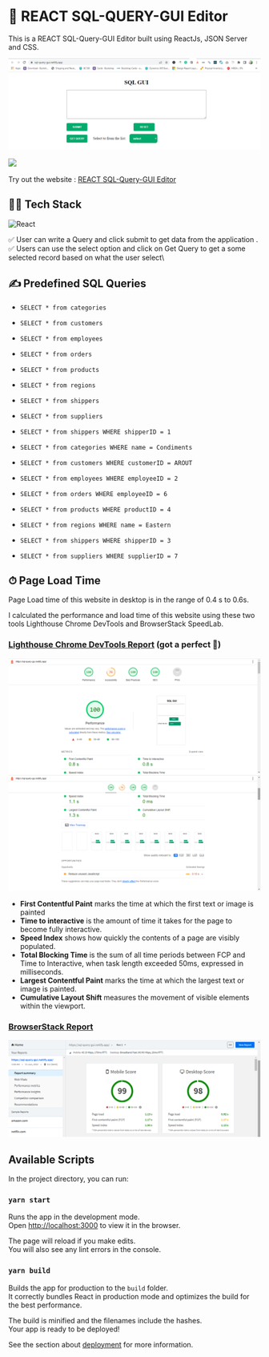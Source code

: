 # 🚀 REACT SQL-QUERY-GUI Editor

This is a REACT SQL-Query-GUI Editor built using ReactJs, JSON Server and CSS.

![Homepage](src/assets/screenshots/sql-query-gui-01.png)

<a href="https://github.com/phantware/sql-query-gui" target="_blank">
<img src="https://img.shields.io/website?url=https://www.codingspace.codes&logo=github&style=flat-square" />
</a>

Try out the website : [REACT SQL-Query-GUI Editor](https://sql-query-gui.netlify.app/)

## 👨‍🔧 Tech Stack

![React](https://img.shields.io/badge/react-%2320232a.svg?style=for-the-badge&logo=react&logoColor=%2361DAFB)

:white_check_mark: User can write a Query and click submit to get data from the application .\
:white_check_mark: Users can use the select option and click on Get Query to get a some selected record based on what the user select\

## ✍️ Predefined SQL Queries

- `SELECT * from categories`
- `SELECT * from customers`
- `SELECT * from employees`
- `SELECT * from orders`
- `SELECT * from products`
- `SELECT * from regions`
- `SELECT * from shippers`
- `SELECT * from suppliers`

- `SELECT * from shippers WHERE shipperID = 1`
- `SELECT * from categories WHERE name = Condiments`
- `SELECT * from customers WHERE customerID = AROUT`
- `SELECT * from employees WHERE employeeID = 2`
- `SELECT * from orders WHERE employeeID = 6`
- `SELECT * from products WHERE productID = 4`
- `SELECT * from regions WHERE name = Eastern`
- `SELECT * from shippers WHERE shipperID = 3`
- `SELECT * from suppliers WHERE supplierID = 7`

## ⏱ Page Load Time

Page Load time of this website in desktop is in the range of 0.4 s to 0.6s.

I calculated the performance and load time of this website using these two tools Lighthouse Chrome DevTools and BrowserStack SpeedLab.

### [Lighthouse Chrome DevTools Report](https://developers.google.com/web/tools/lighthouse#devtools) (got a perfect 💯)

![lighthouse report](src/assets/screenshots/pageload-opt1.png)
![lighthouse report](src/assets/screenshots/pageload-opt2.png)

- **First Contentful Paint** marks the time at which the first text or image is painted
- **Time to interactive** is the amount of time it takes for the page to become fully interactive.
- **Speed Index** shows how quickly the contents of a page are visibly populated.
- **Total Blocking Time** is the sum of all time periods between FCP and Time to Interactive, when task length exceeded 50ms, expressed in milliseconds.
- **Largest Contentful Paint** marks the time at which the largest text or image is painted.
- **Cumulative Layout Shift** measures the movement of visible elements within the viewport.

### [BrowserStack Report](https://www.browserstack.com/speedlab)

![browserstack report](src/assets/screenshots/website-speed.png)

## Available Scripts

In the project directory, you can run:

### `yarn start`

Runs the app in the development mode.\
Open [http://localhost:3000](http://localhost:3000) to view it in the browser.

The page will reload if you make edits.\
You will also see any lint errors in the console.

### `yarn build`

Builds the app for production to the `build` folder.\
It correctly bundles React in production mode and optimizes the build for the best performance.

The build is minified and the filenames include the hashes.\
Your app is ready to be deployed!

See the section about [deployment](https://facebook.github.io/create-react-app/docs/deployment) for more information.
